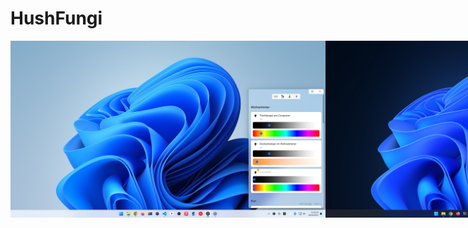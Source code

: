 # HushFungi

<div style="display: flex">
<img src="screenshots/light.png">
<img src="screenshots/dark.png">
</div>
